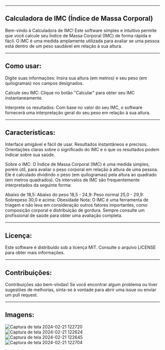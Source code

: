----------------------
Calculadora de IMC (Índice de Massa Corporal)
----------------------

Bem-vindo à Calculadora de IMC! Este software simples e intuitivo permite que você calcule seu Índice de Massa Corporal (IMC) de forma rápida e fácil. O IMC é uma medida amplamente utilizada para avaliar se uma pessoa está dentro de um peso saudável em relação à sua altura.

----------------------
Como usar:
----------------------
Digite suas informações: Insira sua altura (em metros) e seu peso (em quilogramas) nos campos designados.

Calcule seu IMC: Clique no botão "Calcular" para obter seu IMC instantaneamente.

Interprete os resultados: Com base no valor do seu IMC, o software fornecerá uma interpretação geral do seu peso em relação à sua altura.

----------------------
Características:
----------------------
Interface amigável e fácil de usar.
Resultados instantâneos e precisos.
Orientações claras sobre o significado do IMC e o que os resultados podem indicar sobre sua saúde.

Sobre o IMC:
O Índice de Massa Corporal (IMC) é uma medida simples, porém útil, para avaliar o peso corporal em relação à altura de uma pessoa. Ele é calculado dividindo o peso (em quilogramas) pela altura ao quadrado (em metros quadrados). Os intervalos de IMC são frequentemente interpretados da seguinte forma:

Abaixo de 18,5: Abaixo do peso
18,5 - 24,9: Peso normal
25,0 - 29,9: Sobrepeso
30,0 e acima: Obesidade
Nota: O IMC é uma ferramenta de triagem e não leva em consideração outros fatores importantes, como composição corporal e distribuição de gordura. Sempre consulte um profissional de saúde para obter uma avaliação completa.

----------------------
Licença:
----------------------
Este software é distribuído sob a licença MIT. Consulte o arquivo LICENSE para obter mais informações.

----------------------
Contribuições:
----------------------
Contribuições são bem-vindas! Se você encontrar algum problema ou tiver sugestões de melhorias, sinta-se à vontade para abrir uma issue ou enviar um pull request.

----------------------
Imagens:
----------------------

![Captura de tela 2024-02-21 122720](https://github.com/vinisilvabariane/Calculadora-IMC/assets/146668696/612ec0b3-de43-4e08-8d99-301a48639899)
![Captura de tela 2024-02-21 122624](https://github.com/vinisilvabariane/Calculadora-IMC/assets/146668696/15c58db2-77e9-49c4-aa52-87047cfc54c2)
![Captura de tela 2024-02-21 122645](https://github.com/vinisilvabariane/Calculadora-IMC/assets/146668696/2a1f48ec-5337-4b31-913b-6a1cfd2df28c)
![Captura de tela 2024-02-21 122704](https://github.com/vinisilvabariane/Calculadora-IMC/assets/146668696/427884e6-f5b8-48bc-a9f6-f243af9e01ff)
